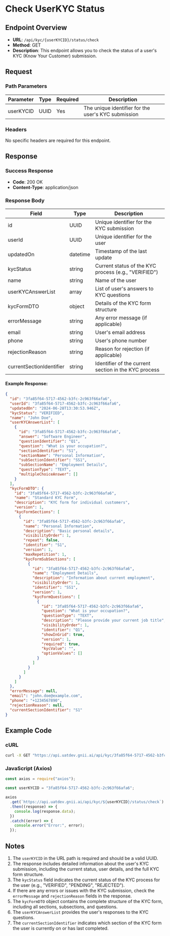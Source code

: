 # Check UserKYC Status

## Endpoint Overview

- **URL**: `/api/kyc/{userKYCID}/status/check`
- **Method**: GET
- **Description**: This endpoint allows you to check the status of a user's KYC (Know Your Customer) submission.

## Request

### Path Parameters

| Parameter | Type | Required | Description                                         |
| --------- | ---- | -------- | --------------------------------------------------- |
| userKYCID | UUID | Yes      | The unique identifier for the user's KYC submission |

### Headers

No specific headers are required for this endpoint.

## Response

### Success Response

- **Code**: 200 OK
- **Content-Type**: application/json

### Response Body

| Field                    | Type     | Description                                          |
| ------------------------ | -------- | ---------------------------------------------------- |
| id                       | UUID     | Unique identifier for the KYC submission             |
| userId                   | UUID     | Unique identifier for the user                       |
| updatedOn                | datetime | Timestamp of the last update                         |
| kycStatus                | string   | Current status of the KYC process (e.g., "VERIFIED") |
| name                     | string   | Name of the user                                     |
| userKYCAnswerList        | array    | List of user's answers to KYC questions              |
| kycFormDTO               | object   | Details of the KYC form structure                    |
| errorMessage             | string   | Any error message (if applicable)                    |
| email                    | string   | User's email address                                 |
| phone                    | string   | User's phone number                                  |
| rejectionReason          | string   | Reason for rejection (if applicable)                 |
| currentSectionIdentifier | string   | Identifier of the current section in the KYC process |

#### Example Response:

```json
{
  "id": "3fa85f64-5717-4562-b3fc-2c963f66afa6",
  "userId": "3fa85f64-5717-4562-b3fc-2c963f66afa6",
  "updatedOn": "2024-06-28T13:30:53.946Z",
  "kycStatus": "VERIFIED",
  "name": "John Doe",
  "userKYCAnswerList": [
    {
      "id": "3fa85f64-5717-4562-b3fc-2c963f66afa6",
      "answer": "Software Engineer",
      "questionIdentifier": "Q1",
      "question": "What is your occupation?",
      "sectionIdentifier": "S1",
      "sectionName": "Personal Information",
      "subSectionIdentifier": "SS1",
      "subSectionName": "Employment Details",
      "questionType": "TEXT",
      "multipleChoiceAnswer": []
    }
  ],
  "kycFormDTO": {
    "id": "3fa85f64-5717-4562-b3fc-2c963f66afa6",
    "name": "Standard KYC Form",
    "description": "KYC form for individual customers",
    "version": 1,
    "kycFormSections": [
      {
        "id": "3fa85f64-5717-4562-b3fc-2c963f66afa6",
        "name": "Personal Information",
        "description": "Basic personal details",
        "visibilityOrder": 1,
        "repeat": false,
        "identifier": "S1",
        "version": 1,
        "maxRepetition": 1,
        "kycFormSubSections": [
          {
            "id": "3fa85f64-5717-4562-b3fc-2c963f66afa6",
            "name": "Employment Details",
            "description": "Information about current employment",
            "visibilityOrder": 1,
            "identifier": "SS1",
            "version": 1,
            "kycFormQuestions": [
              {
                "id": "3fa85f64-5717-4562-b3fc-2c963f66afa6",
                "question": "What is your occupation?",
                "questionType": "TEXT",
                "description": "Please provide your current job title",
                "visibilityOrder": 1,
                "identifier": "Q1",
                "showInGrid": true,
                "version": 1,
                "required": true,
                "kycValue": "",
                "optionValues": []
              }
            ]
          }
        ]
      }
    ]
  },
  "errorMessage": null,
  "email": "john.doe@example.com",
  "phone": "+1234567890",
  "rejectionReason": null,
  "currentSectionIdentifier": "S1"
}
```

## Example Code

### cURL

```bash
curl -X GET "https://api.uatdev.gnii.ai/api/kyc/3fa85f64-5717-4562-b3fc-2c963f66afa6/status/check"
```

### JavaScript (Axios)

```javascript
const axios = require("axios");

const userKYCID = "3fa85f64-5717-4562-b3fc-2c963f66afa6";

axios
  .get(`https://api.uatdev.gnii.ai/api/kyc/${userKYCID}/status/check`)
  .then((response) => {
    console.log(response.data);
  })
  .catch((error) => {
    console.error("Error:", error);
  });
```

## Notes

1. The `userKYCID` in the URL path is required and should be a valid UUID.
2. The response includes detailed information about the user's KYC submission, including the current status, user details, and the full KYC form structure.
3. The `kycStatus` field indicates the current status of the KYC process for the user (e.g., "VERIFIED", "PENDING", "REJECTED").
4. If there are any errors or issues with the KYC submission, check the `errorMessage` and `rejectionReason` fields in the response.
5. The `kycFormDTO` object contains the complete structure of the KYC form, including all sections, subsections, and questions.
6. The `userKYCAnswerList` provides the user's responses to the KYC questions.
7. The `currentSectionIdentifier` indicates which section of the KYC form the user is currently on or has last completed.

